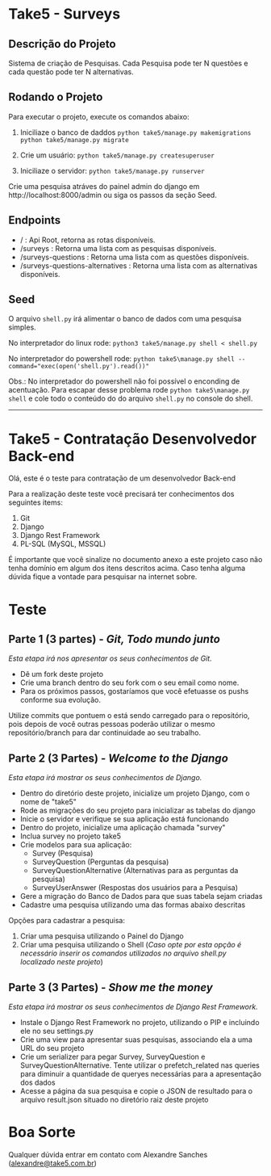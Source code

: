 # Take5 - Surveys
## Descrição do Projeto
Sistema de criação de Pesquisas. Cada Pesquisa pode ter N questões e cada questão pode ter N alternativas.

## Rodando o Projeto
Para executar o projeto, execute os comandos abaixo:
1. Iniciliaze o banco de daddos
```python take5/manage.py makemigrations```
```python take5/manage.py migrate```

2. Crie um usuário:
```python take5/manage.py createsuperuser```

3. Iniciliaze o servidor:
```python take5/manage.py runserver```

Crie uma pesquisa atráves do painel admin do django em http://localhost:8000/admin ou siga os passos da seção Seed.

## Endpoints
- / : Api Root, retorna as rotas disponíveis.
- /surveys : Retorna uma lista com as pesquisas disponíveis.
- /surveys-questions : Retorna uma lista com as questões disponíveis.
- /surveys-questions-alternatives : Retorna uma lista com as alternativas disponíveis.

## Seed
O arquivo `shell.py` irá alimentar o banco de dados com uma pesquisa simples.

No interpretador do linux rode:
`python3 take5/manage.py shell < shell.py`

No interpretador do powershell rode:
`python take5\manage.py shell --command="exec(open('shell.py').read())"`

Obs.: No interpretador do powershell não foi possível o enconding de acentuação.
Para escapar desse problema rode `python take5\manage.py shell` e cole todo o conteúdo do do arquivo `shell.py` no console do shell.

---
# Take5 - Contratação Desenvolvedor Back-end
Olá, este é o teste para contratação de um desenvolvedor Back-end

Para a realização deste teste você precisará ter conhecimentos dos seguintes items:

1. Git
2. Django
3. Django Rest Framework
4. PL-SQL (MySQL, MSSQL)

É importante que você sinalize no documento anexo a este projeto caso não tenha domínio em algum dos itens descritos acima.
Caso tenha alguma dúvida fique a vontade para pesquisar na internet sobre.


# Teste

## Parte 1 (3 partes) - _Git, Todo mundo junto_
_Esta etapa irá nos apresentar os seus conhecimentos de Git._
* Dê um fork deste projeto
* Crie uma branch dentro do seu fork com o seu email como nome. 
* Para os próximos passos, gostaríamos que você efetuasse os pushs conforme sua evolução.

Utilize commits que pontuem o está sendo carregado para o repositório, pois depois de você outras pessoas poderão utilizar o mesmo repositório/branch para dar continuidade ao seu trabalho.



## Parte 2 (3 Partes) - _Welcome to the Django_
_Esta etapa irá mostrar os seus conhecimentos de Django._
* Dentro do diretório deste projeto, inicialize um projeto Django, com o nome de "take5"
* Rode as migrações do seu projeto para inicializar as tabelas do django
* Inicie o servidor e verifique se sua aplicação está funcionando
* Dentro do projeto, inicialize uma aplicação chamada "survey"
* Inclua survey no projeto take5
* Crie modelos para sua aplicação: 
  - Survey (Pesquisa)
  - SurveyQuestion (Perguntas da pesquisa)
  - SurveyQuestionAlternative (Alternativas para as perguntas da pesquisa)
  - SurveyUserAnswer (Respostas dos usuários para a Pesquisa)
* Gere a migração do Banco de Dados para que suas tabela sejam criadas
* Cadastre uma pesquisa utilizando uma das formas abaixo descritas

Opções para cadastrar a pesquisa:
1. Criar uma pesquisa utilizando o Painel do Django
2. Criar uma pesquisa utilizando o Shell (_Caso opte por esta opção é necessário inserir os comandos utilizados no arquivo shell.py localizado neste projeto_)

## Parte 3 (3 Partes) - _Show me the money_
_Esta etapa irá mostrar os seus conhecimentos de Django Rest Framework._
* Instale o Django Rest Framework no projeto, utilizando o PIP e incluindo ele no seu settings.py
* Crie uma view para apresentar suas pesquisas, associando ela a uma URL do seu projeto
* Crie um serializer para pegar Survey, SurveyQuestion e SurveyQuestionAlternative. Tente utilizar o prefetch_related nas queries para diminuir a quantidade de queryes necessárias para a apresentação dos dados
* Acesse a página da sua pesquisa e copie o JSON de resultado para o arquivo result.json situado no diretório raiz deste projeto

# Boa Sorte

Qualquer dúvida entrar em contato com Alexandre Sanches (alexandre@take5.com.br)




